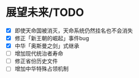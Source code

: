 # 展望未来/TODO

- [x] 即使天命国被消灭，天命系统仍然挂名也不会消失
- [x] 修正「新王朝的崛起」事件bug
- [x] 中华「奥斯曼之剑」式继承
- [ ] 增加现代统治者寿命
- [ ] 修正省份历史文件
- [ ] 增加中华特殊占领机制
